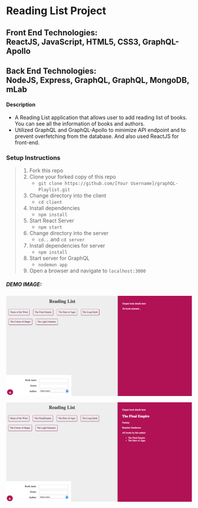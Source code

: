 # Reading List Project

## Front End Technologies:</br>ReactJS, JavaScript, HTML5, CSS3, GraphQL-Apollo
## Back End Technologies:</br>NodeJS, Express, GraphQL, GraphQL, MongoDB, mLab

#### Description

- A Reading List application that allows user to add reading list of books. You can see all the information of books and authors.
- Utilized GraphQL and GraphQL-Apollo to minimize API endpoint and to prevent overfetching from the database. And also used ReactJS for front-end.

### Setup Instructions

> 1. Fork this repo
> 2. Clone your forked copy of this repo
>    - `git clone https://github.com/[Your Username]/graphQL-Playlist.git`
> 3. Change directory into the client
>    - `cd client`
> 4. Install dependencies 
>    - `npm install`
> 5. Start React Server
>    - `npm start`
> 6. Change directory into the server
>    - `cd..` and `cd server`
> 7. Install dependencies for server
>    - `npm install`
> 8. Start server for GraphQL
>    - `nodemon app`
> 9. Open a browser and navigate to `localhost:3000`


##### DEMO IMAGE: 
![alt text](/before_select.png "Before Select")

![alt text](/after_select.png "After Select")